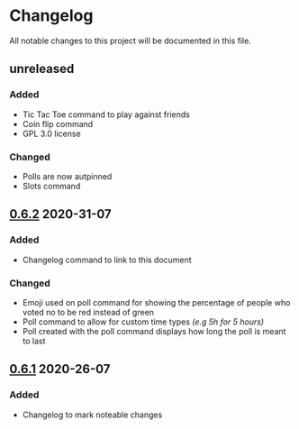 # Changelog

All notable changes to this project will be documented in this file.  

## unreleased  

### Added  

* Tic Tac Toe command to play against friends  
* Coin flip command  
* GPL 3.0 license  

### Changed  

* Polls are now autpinned  
* Slots command  
  
## [0.6.2](https://github.com/silas-hw/Consumer-Your-Calcium-Discord-Bot/tree/v0.6.2) 2020-31-07  

### Added  

* Changelog command to link to this document  
  
### Changed  

* Emoji used on poll command for showing the percentage of people who voted no to be red instead of green  
* Poll command to allow for custom time types *(e.g 5h for 5 hours)*  
* Poll created with the poll command displays how long the poll is meant to last  
  
## [0.6.1](https://github.com/silas-hw/Consumer-Your-Calcium-Discord-Bot/tree/v0.6.1) 2020-26-07  

### Added  

* Changelog to mark noteable changes  
